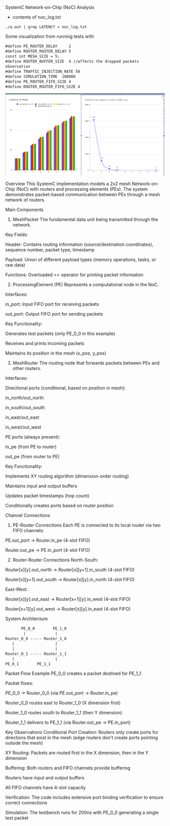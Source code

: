 SystemC Network-on-Chip (NoC) Analysis


* contents of noc\_log.txt
```
./a.out | grep LATENCY > noc_log.txt
```


Some visualization from running tests with 
```
#define PE_ROUTER_DELAY		2
#define ROUTER_ROUTER_DELAY	5
const int MESH_SIZE = 5;
#define ROUTER_BUFFER_SIZE	4 //affects the dropped packets observation
#define TRAFFIC_INJECTION_RATE 50 
#define SIMULATION_TIME	 100000
#define PE_ROUTER_FIFO_SIZE 4
#define ROUTER_ROUTER_FIFO_SIZE 4
```

![img](https://github.com/NikosMouzakitis/systemc_master/blob/main/NoC_sim/chart_5x5.png)



Overview
This SystemC implementation models a 2x2 mesh Network-on-Chip (NoC) with routers and processing elements (PEs). The system demonstrates packet-based communication between PEs through a mesh network of routers.

Main Components
1. MeshPacket
The fundamental data unit being transmitted through the network.

Key Fields:

Header: Contains routing information (source/destination coordinates), sequence number, packet type, timestamp

Payload: Union of different payload types (memory operations, tasks, or raw data)

Functions: Overloaded << operator for printing packet information

2. ProcessingElement (PE)
Represents a computational node in the NoC.

Interfaces:

in_port: Input FIFO port for receiving packets

out_port: Output FIFO port for sending packets

Key Functionality:

Generates test packets (only PE_0_0 in this example)

Receives and prints incoming packets

Maintains its position in the mesh (x_pos, y_pos)

3. MeshRouter
The routing node that forwards packets between PEs and other routers.

Interfaces:

Directional ports (conditional, based on position in mesh):

in_north/out_north

in_south/out_south

in_east/out_east

in_west/out_west

PE ports (always present):

in_pe (from PE to router)

out_pe (from router to PE)

Key Functionality:

Implements XY routing algorithm (dimension-order routing)

Maintains input and output buffers

Updates packet timestamps (hop count)

Conditionally creates ports based on router position

Channel Connections
1. PE-Router Connections
Each PE is connected to its local router via two FIFO channels:

PE.out_port → Router.in_pe (4-slot FIFO)

Router.out_pe → PE.in_port (4-slot FIFO)

2. Router-Router Connections
North-South:

Router[x][y].out_north → Router[x][y+1].in_south (4-slot FIFO)

Router[x][y+1].out_south → Router[x][y].in_north (4-slot FIFO)

East-West:

Router[x][y].out_east → Router[x+1][y].in_west (4-slot FIFO)

Router[x+1][y].out_west → Router[x][y].in_east (4-slot FIFO)

System Architecture

```
       PE_0_0        PE_1_0
        |             |
Router_0_0 ----- Router_1_0
   |                  |
   |                  |
Router_0_1 ----- Router_1_1
   |                  |
PE_0_1        PE_1_1
```

Packet Flow Example
PE_0_0 creates a packet destined for PE_1_1

Packet flows:

PE_0_0 → Router_0_0 (via PE.out_port → Router.in_pe)

Router_0_0 routes east to Router_1_0 (X dimension first)

Router_1_0 routes south to Router_1_1 (then Y dimension)

Router_1_1 delivers to PE_1_1 (via Router.out_pe → PE.in_port)

Key Observations
Conditional Port Creation: Routers only create ports for directions that exist in the mesh (edge routers don't create ports pointing outside the mesh)

XY Routing: Packets are routed first in the X dimension, then in the Y dimension

Buffering: Both routers and FIFO channels provide buffering

Routers have input and output buffers

All FIFO channels have 4-slot capacity

Verification: The code includes extensive port binding verification to ensure correct connections

Simulation: The testbench runs for 200ns with PE_0_0 generating a single test packet
